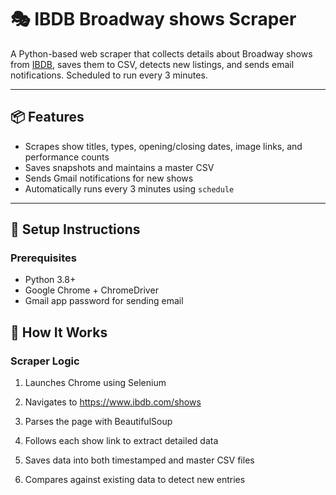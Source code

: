 # 🎭 IBDB Broadway shows Scraper

A Python-based web scraper that collects details about Broadway shows from [IBDB](https://www.ibdb.com/shows), saves them to CSV, detects new listings, and sends email notifications. Scheduled to run every 3 minutes.

---

## 📦 Features
- Scrapes show titles, types, opening/closing dates, image links, and performance counts
- Saves snapshots and maintains a master CSV
- Sends Gmail notifications for new shows
- Automatically runs every 3 minutes using `schedule`

---

## 🚀 Setup Instructions

### Prerequisites
- Python 3.8+
- Google Chrome + ChromeDriver
- Gmail app password for sending email

## 🧠 How It Works
### Scraper Logic
1. Launches Chrome using Selenium

2. Navigates to https://www.ibdb.com/shows

3. Parses the page with BeautifulSoup

4. Follows each show link to extract detailed data

5. Saves data into both timestamped and master CSV files

6. Compares against existing data to detect new entries






